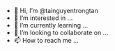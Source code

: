 - 👋 Hi, I’m @tainguyentrongtan
- 👀 I’m interested in ...
- 🌱 I’m currently learning ...
- 💞️ I’m looking to collaborate on ...
- 📫 How to reach me ...

<!---
tainguyentrongtan/tainguyentrongtan is a ✨ special ✨ repository because its `README.md` (this file) appears on your GitHub profile.
You can click the Preview link to take a look at your changes.
--->
